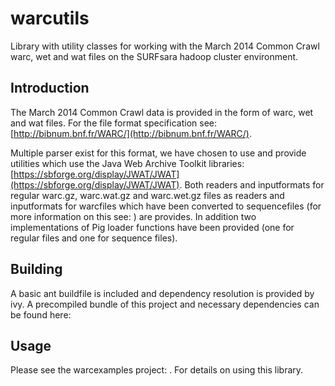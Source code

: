 warcutils
=========

Library with utility classes for working with the March 2014 Common Crawl warc, wet and wat files on the SURFsara hadoop cluster environment.

Introduction
------------
The March 2014 Common Crawl data is provided in the form of warc, wet and wat files. For the file format specification see: [http://bibnum.bnf.fr/WARC/](http://bibnum.bnf.fr/WARC/). 

Multiple parser exist for this format, we have chosen to use and provide utilities which use the Java Web Archive Toolkit libraries: [https://sbforge.org/display/JWAT/JWAT](https://sbforge.org/display/JWAT/JWAT). Both readers and inputformats for regular warc.gz, warc.wat.gz and warc.wet.gz files as readers and inputformats for warcfiles which have been converted to sequencefiles (for more information on this see: []()) are provides. In addition two implementations of Pig loader functions have been provided (one for regular files and one for sequence files).   

Building
--------
A basic ant buildfile is included and dependency resolution is provided by ivy. A precompiled bundle of this project and necessary dependencies can be found here: []()  

Usage
-----
Please see the warcexamples project: [](). For details on using this library.


